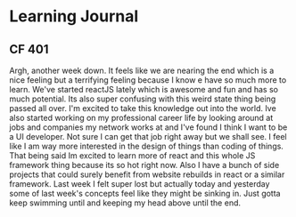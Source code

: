 # Learning Journal
## CF 401

Argh, another week down. It feels like we are nearing the end which is a nice feeling but a terrifying feeling because I know e have so much more to learn. We've started reactJS lately which is awesome and fun and has so much potential. Its also super confusing with this weird state thing being passed all over. I'm excited to take this knowledge out into the world. Ive also started working on my professional career life by looking around at jobs and companies my network works at and I've found I think I want to be a UI developer. Not sure I can get that job right away but we shall see. I feel like I am way more interested in the design of things than coding of things. That being said Im excited to learn more of react and this whole JS framework thing because its so hot right now. Also I have a bunch of side projects that could surely benefit from website rebuilds in react or a similar framework. Last week I felt super lost but actually today and yesterday some of last week's concepts feel like they might be sinking in. Just gotta keep swimming until and keeping my head above until the end. 
